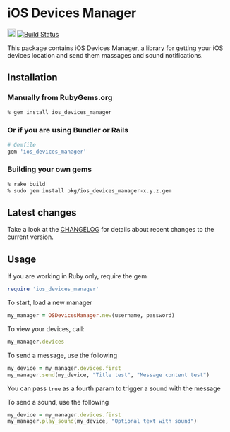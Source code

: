 iOS Devices Manager
=======

<a href="http://badge.fury.io/rb/aasm"><img src="https://badge.fury.io/rb/aasm@2x.png" alt="Gem Version" height="18"></a>
[![Build Status](https://github.com/thomasstephane/ios_devices_manager?branch=master)](https://github.com/thomasstephane/ios_devices_manager)

This package contains iOS Devices Manager, a library for getting your iOS devices location and send them massages and sound notifications.

## <a id="installation">Installation ##

### Manually from RubyGems.org ###

```sh
% gem install ios_devices_manager
```

### Or if you are using Bundler or Rails ###

```ruby
# Gemfile
gem 'ios_devices_manager'
```

### Building your own gems ###

```sh
% rake build
% sudo gem install pkg/ios_devices_manager-x.y.z.gem
```

## Latest changes ##

Take a look at the
[CHANGELOG](https://github.com/thomasstephane/ios_devices_manager/blob/master/CHANGELOG.md) for details about recent changes to the current version.


## Usage

If you are working in Ruby only, require the gem

```ruby
require 'ios_devices_manager'
```

To start, load a new manager
```ruby
my_manager = OSDevicesManager.new(username, password)
```

To view your devices, call:

```ruby
my_manager.devices
```

To send a message, use the following
```ruby
my_device = my_manager.devices.first
my_manager.send(my_device, "Title test", "Message content test")
```
You can pass ```true``` as a fourth param to trigger a sound with the message

To send a sound, use the following
```ruby
my_device = my_manager.devices.first
my_manager.play_sound(my_device, "Optional text with sound")
```




